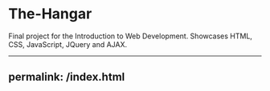 # The-Hangar
Final project for the Introduction to Web Development.   Showcases HTML, CSS, JavaScript, JQuery and AJAX.

---
permalink: /index.html
---

